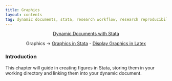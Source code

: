 ```yaml
---
title: Graphics
layout: contents
tag: dynamic documents, stata, research workflow, research reproducibility, reproducible research, social sciences
---
```


<a name="Contents"></a>
<p style="text-align: center;">
<a href="https://crenteriam.github.io/training/dynamic-documents/dynamicdocs-stata/">Dynamic Documents with Stata</a>
</p>
<p style="text-align: center;">
Graphics &rarr; <a href="#">Graphics in Stata</a> - <a href="#">Display Graphics in Latex</a>
</p>

### Introduction

This chapter will guide in creating figures in Stata, storing them in your working directory and linking them into your dynamic document.
